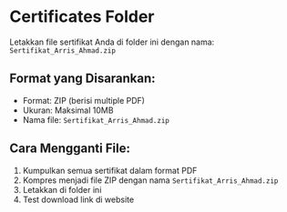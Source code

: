 # Certificates Folder

Letakkan file sertifikat Anda di folder ini dengan nama: `Sertifikat_Arris_Ahmad.zip`

## Format yang Disarankan:
- Format: ZIP (berisi multiple PDF)
- Ukuran: Maksimal 10MB
- Nama file: `Sertifikat_Arris_Ahmad.zip`

## Cara Mengganti File:
1. Kumpulkan semua sertifikat dalam format PDF
2. Kompres menjadi file ZIP dengan nama `Sertifikat_Arris_Ahmad.zip`
3. Letakkan di folder ini
4. Test download link di website
